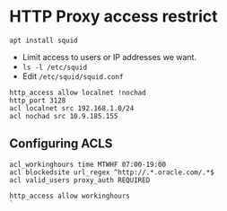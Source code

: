 # HTTP Proxy access restrict

`apt install squid`

- Limit access to users or IP addresses we want.
- `ls -l /etc/squid`
- Edit `/etc/squid/squid.conf`

```
http_access allow localnet !nochad
http_port 3128
acl localnet src 192.168.1.0/24
acl nochad src 10.9.185.155
```

## Configuring ACLS

```
acl_workinghours time MTWHF 07:00-19:00
acl blockedsite url_regex ^http://.*.oracle.com/.*$
acl valid_users proxy_auth REQUIRED

http_access allow workinghours
`

